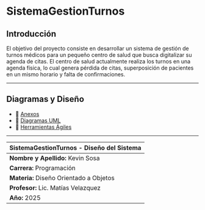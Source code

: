 # SistemaGestionTurnos

## Introducción

El objetivo del proyecto consiste en desarrollar un sistema de gestión de turnos médicos para un pequeño centro de salud que busca digitalizar su agenda de citas. El centro de salud actualmente realiza los turnos en una agenda física, lo cual genera pérdida de citas, superposición de pacientes en un mismo horario y falta de confirmaciones.

---

## Diagramas y Diseño

- 📄 [Anexos](anexos.md)
- 📁 [Diagramas UML](Archivos%20Actividad%202/Diagramas%20UML.md)
- 🔧 [Herramientas Ágiles](enlace-a-herramientas-agile)

---

| **SistemaGestionTurnos - Diseño del Sistema**   |
|-----------------------------|
| **Nombre y Apellido:** Kevin Sosa   |
| **Carrera:** Programación   |
| **Materia:** Diseño Orientado a Objetos |
| **Profesor:** Lic. Matías Velazquez |
| **Año:** 2025               |
